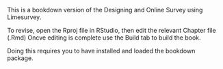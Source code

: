This is a bookdown version of the Designing and Online Survey using Limesurvey. 

To revise, open the Rproj file in RStudio, then edit the relevant Chapter file (.Rmd)
Oncve editing is complete use the Build tab to build the book.

Doing this requires you to have installed and loaded the bookdown package.

